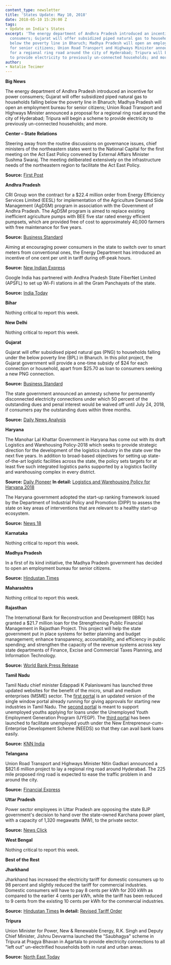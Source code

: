 ```yaml
---
content_type: newsletter
title: 'States Update: May 10, 2018'
date: 2018-05-10 15:29:00 Z
tags:
- Update on India's States
excerpt: 'The energy department of Andhra Pradesh introduced an incentive for power
  consumers; Gujarat will offer subsidized piped natural gas to households falling
  below the poverty line in Bharuch; Madhya Pradesh will open an employment bureau
  for senior citizens; Union Road Transport and Highways Minister announced a proposal
  for a regional ring road around the city of Hyderabad; Tripura will begin a scheme
  to provide electricity to previously un-connected households; and more. '
author:
- Natalie Tecimer
---
```


**Big News**

The energy department of Andhra Pradesh introduced an incentive for power consumers; Gujarat will offer subsidized piped natural gas to households falling below the poverty line in Bharuch; Madhya Pradesh will open an employment bureau for senior citizens; Union Road Transport and Highways Minister announced a proposal for a regional ring road around the city of Hyderabad; Tripura will begin a scheme to provide electricity to previously un-connected households; and more.

**Center – State Relations**

Steering away from the routine discussions on governance issues, chief ministers of the northeastern states went to the National Capital for the first meeting on the Act East Policy convened by External Affairs Minister Sushma Swaraj. The meeting deliberated extensively on the infrastructure needs of the northeastern region to facilitate the Act East Policy.

**Source:** [First Post](https://www.firstpost.com/india/sushma-swaraj-meets-north-east-chief-ministers-to-propel-act-east-policy-towards-action-oriented-results-4456725.html)

**Andhra Pradesh**

CRI Group won the contract for a $22.4 million order from Energy Efficiency Services Limited (EESL) for implementation of the Agriculture Demand Side Management (AgDSM) program in association with the Government of Andhra Pradesh. The AgDSM program is aimed to replace existing inefficient agriculture pumps with BEE five star rated energy efficient pumpsets, which are provided free of cost to approximately 40,000 farmers with free maintenance for five years.

**Source:** [Business Standard](http://www.business-standard.com/article/news-ani/cri-bags-rs-150-cr-eesl-order-118050500081_1.html)

Aiming at encouraging power consumers in the state to switch over to smart meters from conventional ones, the Energy Department has introduced an incentive of one cent per unit in tariff during off-peak hours.

**Source:** [New Indian Express](http://www.newindianexpress.com/states/andhra-pradesh/2018/may/04/andhra-pradesh-government-offers-smart-sops-to-domestic-industrial-power-consumers-1810003.html)

Google India has partnered with Andhra Pradesh State FiberNet Limited (APSFL) to set up Wi-Fi stations in all the Gram Panchayats of the state.

**Source:** [India Today](https://www.indiatoday.in/technology/news/story/google-and-andhra-govt-to-set-up-25000-wi-fi-hotspots-in-villages-by-end-of-2018-1226412-2018-05-04)

**Bihar**

Nothing critical to report this week.

**New Delhi**

Nothing critical to report this week.

**Gujarat**

Gujarat will offer subsidised piped natural gas (PNG) to households falling under the below poverty line (BPL) in Bharuch. In this pilot project, the Gujarat government will provide a one-time subsidy of $24 for each connection or household, apart from $25.70 as loan to consumers seeking a new PNG connection.

**Source:** [Business Standard](http://www.business-standard.com/article/economy-policy/gujarat-becomes-first-state-to-launch-subsidised-png-for-bpl-families-118050100357_1.html)

The state government announced an amnesty scheme for permanently disconnected electricity connections under which 50 percent of the outstanding dues and penal interest would be waived off until July 24, 2018, if consumers pay the outstanding dues within three months.

**Source:** [Daily News Analysis](http://www.dnaindia.com/ahmedabad/report-amnesty-scheme-for-disconnected-power-connections-gujarat-government-2610325)

**Haryana**

The Manohar Lal Khattar Government in Haryana has come out with its draft Logistics and Warehousing Policy-2018 which seeks to provide strategic direction for the development of the logistics industry in the state over the next five years. In addition to broad-based objectives for setting up state-of-the-art logistic facilities across the state, the policy sets targets for at least five such integrated logistics parks supported by a logistics facility and warehousing complex in every district.

**Source:** [Daily Pioneer](http://www.dailypioneer.com/state-editions/chandigarh/hry-formulates-logistics-and-warehousing-policy.html) **In detail:**   [Logistics and Warehousing Policy for Haryana 2018](https://haryanaindustries.gov.in/themes/backend/uploads/Uploads/Draft%20Logistics%20and%20Warehousing%20Policy%20.pdf)

The Haryana government adopted the start-up ranking framework issued by the Department of Industrial Policy and Promotion (DIPP) to assess the state on key areas of interventions that are relevant to a healthy start-up ecosystem.

**Source:** [News 18](https://www.news18.com/news/tech/haryana-government-to-adopt-startup-ranking-framework-by-dipp-1734363.html)

**Karnataka**

Nothing critical to report this week.

**Madhya Pradesh**

In a first of its kind initiative, the Madhya Pradesh government has decided to open an employment bureau for senior citizens.

**Source:** [Hindustan Times](https://www.hindustantimes.com/bhopal/employment-bureau-for-senior-citizens-in-madhya-pradesh/story-UP5vW5DEfKqnUXjlQ2GomM.html)

**Maharashtra**

Nothing critical to report this week.

**Rajasthan**

The International Bank for Reconstruction and Development (IBRD) has granted a $21.7 million loan for the Strengthening Public Financial Management in Rajasthan Project. This project will help the state government put in place systems for better planning and budget management; enhance transparency, accountability, and efficiency in public spending; and strengthen the capacity of the revenue systems across key state departments of Finance, Excise and Commercial Taxes Planning, and Information Technology.

**Source:** [World Bank Press Release](http://www.worldbank.org/en/news/press-release/2018/05/01/rajasthan-strengthen-its-fiscal-performance-under-new-world-bank-project)

**Tamil Nadu**

Tamil Nadu chief minister Edappadi K Palaniswami has launched three updated websites for the benefit of the micro, small and medium enterprises (MSME) sector. The [first portal](https://easybusiness.tn.gov.in/msme) is an updated version of the single window portal already running for giving approvals for starting new industries in Tamil Nadu. The [second portal](http://www.msmeonline.tn.gov.in/uyegp) is meant to support unemployed youths applying for loans under the Unemployed Youth Employment Generation Program (UYEGP). The [third portal](http://www.msmeonline.tn.gov.in/need) has been launched to facilitate unemployed youth under the New Entrepreneur-cum-Enterprise Development Scheme (NEEDS) so that they can avail bank loans easily.

**Source:** [KNN India](http://knnindia.co.in/news/newsdetails/state/tamil-nadu-cm-launches-3-updated-websites-for-msmes-to-facilitate-loans-jobs-nocs-etc)

**Telangana**

Union Road Transport and Highways Minister Nitin Gadkari announced a $821.6 million project to lay a regional ring road around Hyderabad. The 225 mile proposed ring road is expected to ease the traffic problem in and around the city.

**Source:** [Financial Express](https://www.financialexpress.com/infrastructure/roadways/nitin-gadkari-announces-rs-5500-cr-for-hyderabad-regional-ring-road/1156912/)

**Uttar Pradesh**

Power sector employees in Uttar Pradesh are opposing the state BJP government&#39;s decision to hand over the state-owned Karchana power plant, with a capacity of 1,320 megawatts (MW), to the private sector.

**Source:** [News Click](https://newsclick.in/power-employees-uttar-pradesh-oppose-bjps-move-privatise-karchana-power-plant)

**West Bengal**

Nothing critical to report this week.

**Best of the Rest**

**Jharkhand**

Jharkhand has increased the electricity tariff for domestic consumers up to 98 percent and slightly reduced the tariff for commercial industries. Domestic consumers will have to pay 8 cents per kWh for 200 kWh as compared to the earlier 4 cents per kWh, while the tariff has been reduced to 9 cents from the existing 10 cents per kWh for the commercial industries.

**Source:** [Hindustan Times](https://www.hindustantimes.com/ranchi/jharkhand-hikes-domestic-electricity-charges-up-to-98-cuts-rate-for-commercial-industries/story-1zLBmd5tb9EYWmGPwAIkpN.html) **In detail:** [Revised Tariff Order](http://jserc.org/pdf/tariff_order/apnrl2018.pdf)

**Tripura**

Union Minister for Power, New &amp; Renewable Energy, R.K. Singh and Deputy Chief Minister, Jishnu Devvarma launched the &quot;Saubhagya&quot; scheme in Tripura at Pragya Bhavan in Agartala to provide electricity connections to all &quot;left out&quot; un-electrified households both in rural and urban areas.

**Source:** [North East Today](https://thenortheasttoday.com/tripura-days-after-pms-tall-claims-on-electrification-state-gears-up-to-electrify-left-out-areas/)

